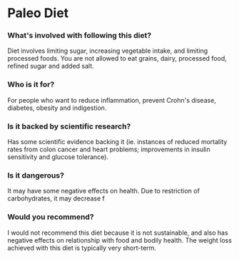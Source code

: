 # Paleo Diet
### What's involved with following this diet? 
Diet involves limiting sugar, increasing vegetable intake, and limiting processed foods. You are not allowed to eat grains, dairy, processed food, refined sugar and added salt. 
### Who is it for? 
For people who want to reduce inflammation, prevent Crohn's disease, diabetes, obesity and indigestion. 
### Is it backed by scientific research? 
Has some scientific evidence backing it (ie. instances of reduced mortality rates from colon cancer and heart problems; improvements in insulin sensitivity and glucose tolerance). 
### Is it dangerous? 
It may have some negative effects on health. Due to restriction of carbohydrates, it may decrease f
### Would you recommend? 
I would not recommend this diet because it is not sustainable, and also has negative effects on relationship with food and bodily health. The weight loss achieved with this diet is typically very short-term. 